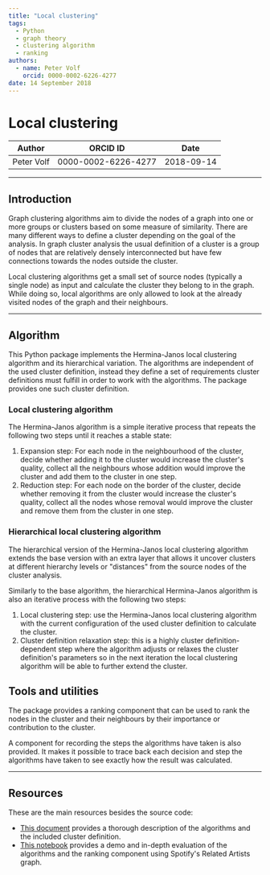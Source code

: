 ```yaml
---
title: "Local clustering"
tags:
  - Python
  - graph theory
  - clustering algorithm
  - ranking
authors:
  - name: Peter Volf
    orcid: 0000-0002-6226-4277
date: 14 September 2018
---
```


# Local clustering

|   Author   |      ORCID ID       |    Date    |
|------------|---------------------|------------|
| Peter Volf | 0000-0002-6226-4277 | 2018-09-14 |

-----

## Introduction

Graph clustering algorithms aim to divide the nodes of a graph into one or more groups or clusters based on some measure of similarity. There are many different ways to define a cluster depending on the goal of the analysis. In graph cluster analysis the usual definition of a cluster is a group of nodes that are relatively densely interconnected but have few connections towards the nodes outside the cluster.

Local clustering algorithms get a small set of source nodes (typically a single node) as input and calculate the cluster they belong to in the graph. While doing so, local algorithms are only allowed to look at the already visited nodes of the graph and their neighbours.

-----

## Algorithm

This Python package implements the Hermina-Janos local clustering algorithm and its hierarchical variation. The algorithms are independent of the used cluster definition, instead they define a set of requirements cluster definitions must fulfill in order to work with the algorithms. The package provides one such cluster definition.

### Local clustering algorithm

The Hermina-Janos algorithm is a simple iterative process that repeats the following two steps until it reaches a stable state:

1. Expansion step: For each node in the neighbourhood of the cluster, decide whether adding it to the cluster would increase the cluster's quality, collect all the neighbours whose addition would improve the cluster and add them to the cluster in one step.
2. Reduction step: For each node on the border of the cluster, decide whether removing it from the cluster would increase the cluster's quality, collect all the nodes whose removal would improve the cluster and remove them from the cluster in one step.

### Hierarchical local clustering algorithm

The hierarchical version of the Hermina-Janos local clustering algorithm extends the base version with an extra layer that allows it uncover clusters at different hierarchy levels or "distances" from the source nodes of the cluster analysis.

Similarly to the base algorithm, the hierarchical Hermina-Janos algorithm is also an iterative process with the following two steps:

1. Local clustering step: use the Hermina-Janos local clustering algorithm with the current configuration of the used cluster definition to calculate the cluster.
2. Cluster definition relaxation step: this is a highly cluster definition-dependent step where the algorithm adjusts or relaxes the cluster definition's parameters so in the next iteration the local clustering algorithm will be able to further extend the cluster.

## Tools and utilities

The package provides a ranking component that can be used to rank the nodes in the cluster and their neighbours by their importance or contribution to the cluster.

A component for recording the steps the algorithms have taken is also provided. It makes it possible to trace back each decision and step the algorithms have taken to see exactly how the result was calculated.

-----

## Resources

These are the main resources besides the source code:

* [This document](https://github.com/volfpeter/localclustering/blob/master/documents/algorithm.rst) provides a thorough description of the algorithms and the included cluster definition.
* [This notebook](https://github.com/volfpeter/localclustering/blob/master/documents/Algorithm%20Analysis%20with%20the%20Spotify%20Related%20Artists%20Graph.ipynb) provides a demo and in-depth evaluation of the algorithms and the ranking component using Spotify's Related Artists graph.


